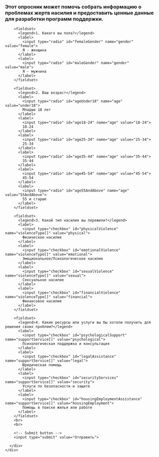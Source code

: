 <!DOCTYPE html>
<html lang="en">

<head>
  <meta charset="UTF-8">
  <meta http-equiv="X-UA-Compatible" content="IE=edge">
  <meta name="viewport" content="width=device-width, initial-scale=1.0">
  <title>Your Form Title</title>

  <style>
    /* Add your existing styles here */

    input[type="checkbox"],
    input[type="radio"] {
      width: 20px;
      height: 20px;
      margin-right: 5px;
    }

    label {
      display: block;
      margin-bottom: 10px;
    }

    fieldset {
      border: 1px solid #ccc;
      padding: 10px;
      margin-bottom: 15px;
    }

    legend {
      font-weight: bold;
    }

    /* Styling for the submit button */
    input[type="submit"] {
      background-color: #1b1d4d; /* Blue color */
      color: #fff; /* White text color */
      padding: 20px 40px;
      border: none;
      border-radius: 0px;
      cursor: pointer;
      position: absolute;
      bottom: 20px;
      right: 160px;
    }
  </style>
</head>

<body>
  <form action="/submit" method="post">
    <div class="auto-group-v4rs-LQu" id="MVJfoqqjPWwUPCLvvJV4Rs">
      <h3>
        <p class="item--V2u" id="1:71">Этот опросник может помочь собрать информацию о проблемах жертв насилия и
          предоставить ценные данные для разработки программ поддержки.</p>
      </h3>
      <div class="auto-group-1bq1-Kw3" id="MVJgGARD4XMBsf42eF1BQ1">

        <fieldset>
          <legend>1. Какого вы пола?</legend>
          <label>
            <input type="radio" id="femaleGender" name="gender" value="female">
            Я - женщина
          </label>
          <label>
            <input type="radio" id="maleGender" name="gender" value="male">
            Я - мужчина
          </label>
        </fieldset>

        <fieldset>
          <legend>2. Ваш возраст</legend>
          <label>
            <input type="radio" id="ageUnder18" name="age" value="under18">
            Младше 18 лет
          </label>
          <label>
            <input type="radio" id="age18-24" name="age" value="18-24">
            18-24
          </label>
          <label>
            <input type="radio" id="age25-34" name="age" value="25-34">
            25-34
          </label>
          <label>
            <input type="radio" id="age35-44" name="age" value="35-44">
            35-44
          </label>
          <label>
            <input type="radio" id="age45-54" name="age" value="45-54">
            45-54
          </label>
          <label>
            <input type="radio" id="age55AndAbove" name="age" value="55AndAbove">
            55 и старше
          </label>
        </fieldset>

        <fieldset>
          <legend>3. Какой тип насилия вы пережили?</legend>
          <label>
            <input type="checkbox" id="physicalViolence" name="violenceType[]" value="physical">
            Физическое насилие
          </label>
          <label>
            <input type="checkbox" id="emotionalViolence" name="violenceType[]" value="emotional">
            Эмоциональное/Психологическое насилие
          </label>
          <label>
            <input type="checkbox" id="sexualViolence" name="violenceType[]" value="sexual">
            Сексуальное насилие
          </label>
          <label>
            <input type="checkbox" id="financialViolence" name="violenceType[]" value="financial">
            Финансовое насилие
          </label>
        </fieldset>

        <fieldset>
          <legend>4. Какие ресурсы или услуги вы бы хотели получить для решения своих проблем?</legend>
          <label>
            <input type="checkbox" id="psychologicalSupport" name="supportService[]" value="psychological">
            Психологическая поддержка и консультация
          </label>
          <label>
            <input type="checkbox" id="legalAssistance" name="supportService[]" value="legal">
            Юридическая помощь
          </label>
          <label>
            <input type="checkbox" id="securityServices" name="supportService[]" value="security">
            Услуги по безопасности и защите
          </label>
          <label>
            <input type="checkbox" id="housingEmploymentAssistance" name="supportService[]" value="housingEmployment">
            Помощь в поиске жилья или работе
          </label>
        </fieldset>
        <br>
        <br>

        <!-- Submit button -->
        <input type="submit" value="Отправить">

      </div>
    </div>
  </form>
</body>

</html>
